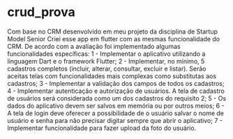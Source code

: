 # crud_prova
Com base no CRM desenvolvido em meu projeto da disciplina de Startup Model Senior
Criei esse app em flutter com as mesmas funcionalidade do CRM.
De acordo com a avaliação foi implementado algumas funcionalidades específicas:
1 - Implementar o aplicativo utilizando a linguagem Dart e o framework Flutter;
2 - Implementar, no mínimo, 5 cadastros completos (incluir, alterar, consultar, excluir e listar). Serão aceitas telas com funcionalidades mais complexas como substitutas aos cadastros;
3 - Implementar a validação dos campos de todos os cadastros;
4 - Implementar autenticação e autorização de usuários. A tela de cadastro de usuários será considerada como um dos cadastros do requisito 2;
5 - Os dados do aplicativo devem ser salvos em memória ou por outros meios;
6 - A tela de login deve oferecer a possibilidade de o usuário salvar o nome de usuário e senha para não precisar digitar sempre que abrir o aplicativo;
7 - Implementar funcionalidade para fazer upload da foto do usuário.



